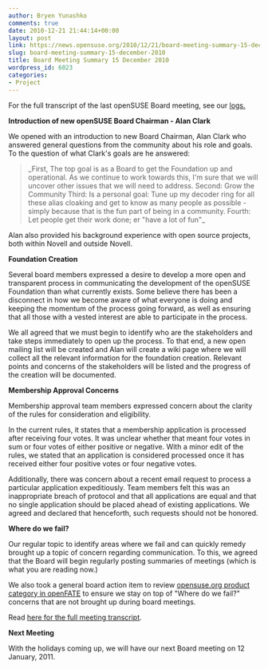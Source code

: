 ```yaml
---
author: Bryen Yunashko
comments: true
date: 2010-12-21 21:44:14+00:00
layout: post
link: https://news.opensuse.org/2010/12/21/board-meeting-summary-15-december-2010/
slug: board-meeting-summary-15-december-2010
title: Board Meeting Summary 15 December 2010
wordpress_id: 6023
categories:
- Project
---
```


For the full transcript of the last openSUSE Board meeting, see our [logs.](http://community.opensuse.org/meetings/opensuse-project/2010/opensuse-project.2010-12-15-19.01.log.html)

**Introduction of new openSUSE Board Chairman - Alan Clark**

We opened with an introduction to new Board Chairman, Alan Clark who answered general questions from the community about his role and goals. To the question of what Clark's goals are he answered:


<blockquote>
_First, The top goal is as a Board to get the Foundation up and operational. As we continue to work towards this, I'm sure that we will uncover other issues that we will need to address.
Second: Grow the Community
Third:  Is a personal goal: Tune up my decoder ring for all these alias cloaking and get to know as many people as possible -simply because that is the fun part of being in a community.
Fourth: Let people get their work done; er "have a lot of fun"_</blockquote>


Alan also provided his background experience with open source projects, both within Novell and outside Novell.

**Foundation Creation**

Several board members expressed a desire to develop a more open and transparent process in communicating the development of the openSUSE Foundation than what currently exists.  Some believe there has been a disconnect in how we become aware of what everyone is doing and keeping the momentum of the process going forward, as well as ensuring that all those with a vested interest are able to participate in the process.

We all agreed that we must begin to identify who are the stakeholders and take steps immediately to open up the process. To that end, a new open mailing list will be created and Alan will create a wiki page where we will collect all the relevant information for the foundation creation. Relevant points and concerns of the stakeholders will be listed and the progress of the creation will be documented.

**Membership Approval Concerns**

Membership approval team members expressed concern about the clarity of the rules for consideration and eligibility.

In the current rules, it states that a membership application is processed after receiving four votes.  It was unclear whether that meant four votes in sum or four votes of either positive or negative.  With a minor edit of the rules, we stated that an application is considered processed once it has received either four positive votes or four negative votes.

Additionally, there was concern about a recent email request to process a particular application expeditiously. Team members felt this was an inappropriate breach of protocol and that all applications are equal and that no single application should be placed ahead of existing applications. We agreed and declared that henceforth, such requests should not be honored.

**Where do we fail?**

Our regular topic to identify areas where we fail and can quickly remedy brought up a topic of concern regarding communication. To this, we agreed that the Board will begin regularly posting summaries of meetings (which is what you are reading now.)

We also took a general board action item to review [opensuse.org product category in openFATE](https://features.opensuse.org/statistic/product/opensuse.org) to ensure we stay on top of "Where do we fail?" concerns that are not brought up during board meetings.

Read [here for the full meeting transcript](http://community.opensuse.org/meetings/opensuse-project/2010/opensuse-project.2010-12-15-19.01.log.html).

**Next Meeting**

With the holidays coming up, we will have our next Board meeting on 12 January, 2011.
